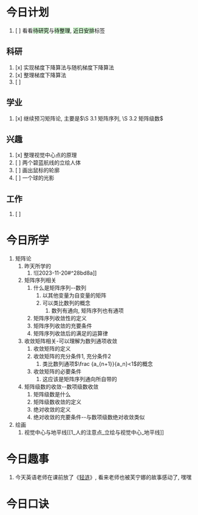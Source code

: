 # 今日计划

1. [ ] 看看<mark style="background: #BBFABBA6;">待研究</mark>与<mark style="background: #BBFABBA6;">待整理</mark>,  <mark style="background: #BBFABBA6;">近日安排</mark>标签

## 科研

1. [x] 实现梯度下降算法与随机梯度下降算法
2. [x] 整理梯度下降算法
3. [ ] 

## 学业

1. [x] 继续预习矩阵论, 主要是$\S 3.1 矩阵序列, \S 3.2 矩阵级数$ 

## 兴趣

1. [x] 整理视觉中心点的原理
2. [ ] 两个碧蓝航线的立绘人体
3. [ ] 画出鼠标的轮廓
4. [ ] 一个球的光影


## 工作

1. [ ] 

# 今日所学

1. 矩阵论
	1. 昨天所学的
		1. ![[2023-11-20#^28bd8a]]
	2. 矩阵序列相关
		1. 什么是矩阵序列--数列
			1. 以其他变量为自变量的矩阵
			2. 可以类比数列的概念
				1. 数列有通向, 矩阵序列也有通项
		2. 矩阵序列收敛性的定义
		3. 矩阵序列收敛的充要条件
		4. 矩阵序列收敛后的满足的运算律
	4. 收敛矩阵相关-可以理解为数列通项收敛
		1. 收敛矩阵的定义
		2. 收敛矩阵的充分条件1, 充分条件2
			1. 类比数列通项$\frac {a_{n+1}}{a_n}<1$的概念
		3. 收敛矩阵的必要条件
			1. 这应该是矩阵序列通向所自带的
	5. 矩阵级数的收敛--数项级数收敛 
		1. 矩阵级数是什么
		2. 矩阵级数收敛的定义
		3. 绝对收敛的定义
		4. 绝对收敛的充要条件--与数项级数绝对收敛类似
2. 绘画
	1. 视觉中心与地平线[[1_人的注意点_立绘与视觉中心_地平线]]


# 今日趣事

1. 今天英语老师在课前放了《[轻涟](https://www.bilibili.com/video/BV17N411g7Ft)》, 看来老师也被芙宁娜的故事感动了, 嘿嘿

# 今日口诀